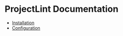 ProjectLint Documentation
=========================

* [Installation](Installation.md)
* [Configuration](Configuration.md)